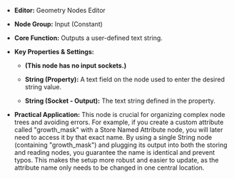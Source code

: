 - **Editor:** Geometry Nodes Editor
    
- **Node Group:** Input (Constant)
    
- **Core Function:** Outputs a user-defined text string.
    
- **Key Properties & Settings:**
    
    - **(This node has no input sockets.)**
        
    - **String (Property):** A text field on the node used to enter the desired string value.
        
    - **String (Socket - Output):** The text string defined in the property.
        
- **Practical Application:** This node is crucial for organizing complex node trees and avoiding errors. For example, if you create a custom attribute called "growth_mask" with a Store Named Attribute node, you will later need to access it by that exact name. By using a single String node (containing "growth_mask") and plugging its output into both the storing and reading nodes, you guarantee the name is identical and prevent typos. This makes the setup more robust and easier to update, as the attribute name only needs to be changed in one central location.